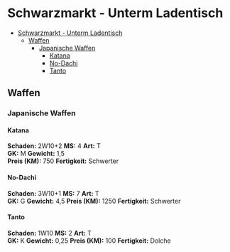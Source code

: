 
# Schwarzmarkt - Unterm Ladentisch 

- [Schwarzmarkt - Unterm Ladentisch](#schwarzmarkt---unterm-ladentisch)
  - [Waffen](#waffen)
    - [Japanische Waffen](#japanische-waffen)
      - [Katana](#katana)
      - [No-Dachi](#no-dachi)
      - [Tanto](#tanto)

## Waffen

### Japanische Waffen

#### Katana

**Schaden:** 2W10+2 **MS:** 4 **Art:** T  
**GK:** M **Gewicht:** 1,5  
**Preis (KM):** 750 **Fertigkeit:** Schwerter


#### No-Dachi
**Schaden:** 3W10+1 **MS:** 7 **Art:** T  
**GK:** G **Gewicht:** 4,5 
**Preis (KM):** 1250 **Fertigkeit:** Schwerter


#### Tanto
**Schaden:** 1W10 **MS:** 2 **Art:** T  
**GK:** K **Gewicht:** 0,25 
**Preis (KM):** 100 **Fertigkeit:** Dolche  


